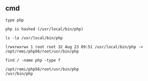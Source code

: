 
## cmd

```shell
type php
````
```text
php is hashed (/usr/local/bin/php)
```

```shell
ls -la /usr/local/bin/php
```
```text
lrwxrwxrwx 1 root root 32 Aug 23 09:51 /usr/local/bin/php -> /opt/remi/php56/root/usr/bin/php
```

```shell
find / -name php -type f
```
```text
/opt/remi/php56/root/usr/bin/php
/usr/bin/php
```

```